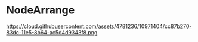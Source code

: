 # NodeArrange
https://cloud.githubusercontent.com/assets/4781236/10971404/cc87b270-83dc-11e5-8b64-ac5d4d9343f8.png
